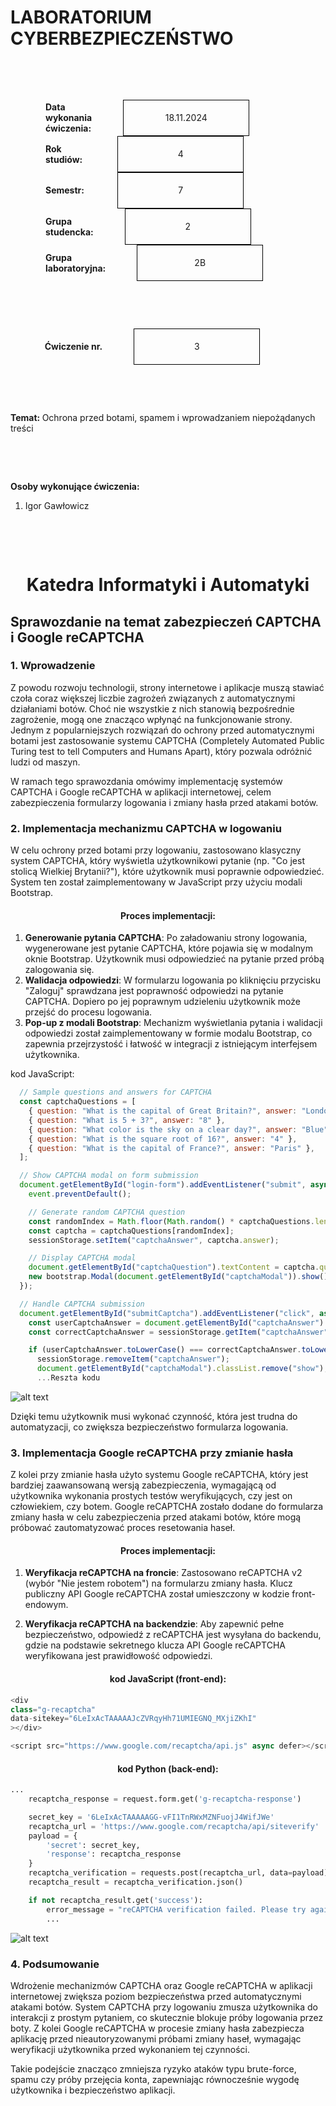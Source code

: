 <style>
h1, h4 {
    border-bottom: 0;
    display:flex;
    flex-direction: column;
    align-items: center;
      }
      
centerer{
    display: grid;
    grid-template-columns: 6fr 1fr 4fr;
    grid-template-rows: 1fr;

}
rectangle{
    border: 1px solid black;
    margin: 0px 50px 0px 50px;
    width: 200px;
    height: 4em;
    display: flex;
    flex-direction: column;
    align-items: center;
    justify-items: center;
}
Ltext{
    margin: auto auto auto 0;
    font-weight: bold;
    margin-left: 4em
}
Rtext{
    margin: auto;
}

row {
    display: flex;
    flex-direction: row;
    align-items: center;
    justify-content: center; 
}
 </style>
<h1>LABORATORIUM CYBERBEZPIECZEŃSTWO</h1>

&nbsp;

&nbsp;

<style>

</style>

<centerer>
    <Ltext>Data wykonania ćwiczenia:</Ltext>
    <div align="center">
        <rectangle>
            <Rtext>18.11.2024</Rtext>
        </rectangle>
    </div>
</centerer>

<centerer>
    <Ltext>Rok studiów:</Ltext>
    <div align="center">
        <rectangle>
            <Rtext>4</Rtext>
        </rectangle>
    </div>
</centerer>

<centerer>
    <Ltext>Semestr:</Ltext>
    <div align="center">
        <rectangle>
            <Rtext>7</Rtext>
        </rectangle>
    </div>
</centerer>

<centerer>
    <Ltext>Grupa studencka:</Ltext>
    <div align="center">
        <rectangle>
            <Rtext>2</Rtext>
        </rectangle>
    </div>
</centerer>

<centerer>
    <Ltext>Grupa laboratoryjna:</Ltext>
    <div align="center">
        <rectangle>
            <Rtext>2B</Rtext>
        </rectangle>
    </div>
</centerer>

&nbsp;

&nbsp;

<row>
    <b>Ćwiczenie nr.</b>
    <rectangle>
        <Rtext>3</Rtext>
    </rectangle>
</row>

&nbsp;

&nbsp;

<b>Temat: </b> Ochrona przed botami, spamem i wprowadzaniem niepożądanych treści

&nbsp;

&nbsp;

<b>Osoby wykonujące ćwiczenia: </b>

1. Igor Gawłowicz

&nbsp;

&nbsp;

<h1>Katedra Informatyki i Automatyki</h1>

<div style="page-break-after: always;"></div>

## Sprawozdanie na temat zabezpieczeń CAPTCHA i Google reCAPTCHA

### 1. Wprowadzenie

Z powodu rozwoju technologii, strony internetowe i aplikacje muszą stawiać czoła coraz większej liczbie zagrożeń związanych z automatycznymi działaniami botów. Choć nie wszystkie z nich stanowią bezpośrednie zagrożenie, mogą one znacząco wpłynąć na funkcjonowanie strony. Jednym z popularniejszych rozwiązań do ochrony przed automatycznymi botami jest zastosowanie systemu CAPTCHA (Completely Automated Public Turing test to tell Computers and Humans Apart), który pozwala odróżnić ludzi od maszyn.

W ramach tego sprawozdania omówimy implementację systemów CAPTCHA i Google reCAPTCHA w aplikacji internetowej, celem zabezpieczenia formularzy logowania i zmiany hasła przed atakami botów.

### 2. Implementacja mechanizmu CAPTCHA w logowaniu

W celu ochrony przed botami przy logowaniu, zastosowano klasyczny system CAPTCHA, który wyświetla użytkownikowi pytanie (np. "Co jest stolicą Wielkiej Brytanii?"), które użytkownik musi poprawnie odpowiedzieć. System ten został zaimplementowany w JavaScript przy użyciu modali Bootstrap.

#### Proces implementacji:

1. **Generowanie pytania CAPTCHA**: Po załadowaniu strony logowania, wygenerowane jest pytanie CAPTCHA, które pojawia się w modalnym oknie Bootstrap. Użytkownik musi odpowiedzieć na pytanie przed próbą zalogowania się.
2. **Walidacja odpowiedzi**: W formularzu logowania po kliknięciu przycisku "Zaloguj" sprawdzana jest poprawność odpowiedzi na pytanie CAPTCHA. Dopiero po jej poprawnym udzieleniu użytkownik może przejść do procesu logowania.
3. **Pop-up z modali Bootstrap**: Mechanizm wyświetlania pytania i walidacji odpowiedzi został zaimplementowany w formie modalu Bootstrap, co zapewnia przejrzystość i łatwość w integracji z istniejącym interfejsem użytkownika.

kod JavaScript:

```javascript
  // Sample questions and answers for CAPTCHA
  const captchaQuestions = [
    { question: "What is the capital of Great Britain?", answer: "London" },
    { question: "What is 5 + 3?", answer: "8" },
    { question: "What color is the sky on a clear day?", answer: "Blue" },
    { question: "What is the square root of 16?", answer: "4" },
    { question: "What is the capital of France?", answer: "Paris" },
  ];

  // Show CAPTCHA modal on form submission
  document.getElementById("login-form").addEventListener("submit", async function (event) {
    event.preventDefault();

    // Generate random CAPTCHA question
    const randomIndex = Math.floor(Math.random() * captchaQuestions.length);
    const captcha = captchaQuestions[randomIndex];
    sessionStorage.setItem("captchaAnswer", captcha.answer);

    // Display CAPTCHA modal
    document.getElementById("captchaQuestion").textContent = captcha.question;
    new bootstrap.Modal(document.getElementById("captchaModal")).show();
  });

  // Handle CAPTCHA submission
  document.getElementById("submitCaptcha").addEventListener("click", async function () {
    const userCaptchaAnswer = document.getElementById("captchaAnswer").value.trim();
    const correctCaptchaAnswer = sessionStorage.getItem("captchaAnswer");

    if (userCaptchaAnswer.toLowerCase() === correctCaptchaAnswer.toLowerCase()) {
      sessionStorage.removeItem("captchaAnswer");
      document.getElementById("captchaModal").classList.remove("show");
      ...Reszta kodu
```

![alt text](image.png)

Dzięki temu użytkownik musi wykonać czynność, która jest trudna do automatyzacji, co zwiększa bezpieczeństwo formularza logowania.

### 3. Implementacja Google reCAPTCHA przy zmianie hasła

Z kolei przy zmianie hasła użyto systemu Google reCAPTCHA, który jest bardziej zaawansowaną wersją zabezpieczenia, wymagającą od użytkownika wykonania prostych testów weryfikujących, czy jest on człowiekiem, czy botem. Google reCAPTCHA zostało dodane do formularza zmiany hasła w celu zabezpieczenia przed atakami botów, które mogą próbować zautomatyzować proces resetowania haseł.

#### Proces implementacji:

1. **Weryfikacja reCAPTCHA na froncie**: Zastosowano reCAPTCHA v2 (wybór "Nie jestem robotem") na formularzu zmiany hasła. Klucz publiczny API Google reCAPTCHA został umieszczony w kodzie front-endowym.

2. **Weryfikacja reCAPTCHA na backendzie**: Aby zapewnić pełne bezpieczeństwo, odpowiedź z reCAPTCHA jest wysyłana do backendu, gdzie na podstawie sekretnego klucza API Google reCAPTCHA weryfikowana jest prawidłowość odpowiedzi.

#### kod JavaScript (front-end):

```javascript
<div
class="g-recaptcha"
data-sitekey="6LeIxAcTAAAAAJcZVRqyHh71UMIEGNQ_MXjiZKhI"
></div>

<script src="https://www.google.com/recaptcha/api.js" async defer></script>

```

#### kod Python (back-end):

```python
...
    recaptcha_response = request.form.get('g-recaptcha-response')

    secret_key = '6LeIxAcTAAAAAGG-vFI1TnRWxMZNFuojJ4WifJWe'
    recaptcha_url = 'https://www.google.com/recaptcha/api/siteverify'
    payload = {
        'secret': secret_key,
        'response': recaptcha_response
    }
    recaptcha_verification = requests.post(recaptcha_url, data=payload)
    recaptcha_result = recaptcha_verification.json()

    if not recaptcha_result.get('success'):
        error_message = "reCAPTCHA verification failed. Please try again."
        ...
```

![alt text](image-1.png)

### 4. Podsumowanie

Wdrożenie mechanizmów CAPTCHA oraz Google reCAPTCHA w aplikacji internetowej zwiększa poziom bezpieczeństwa przed automatycznymi atakami botów. System CAPTCHA przy logowaniu zmusza użytkownika do interakcji z prostym pytaniem, co skutecznie blokuje próby logowania przez boty. Z kolei Google reCAPTCHA w procesie zmiany hasła zabezpiecza aplikację przed nieautoryzowanymi próbami zmiany haseł, wymagając weryfikacji użytkownika przed wykonaniem tej czynności.

Takie podejście znacząco zmniejsza ryzyko ataków typu brute-force, spamu czy próby przejęcia konta, zapewniając równocześnie wygodę użytkownika i bezpieczeństwo aplikacji.

